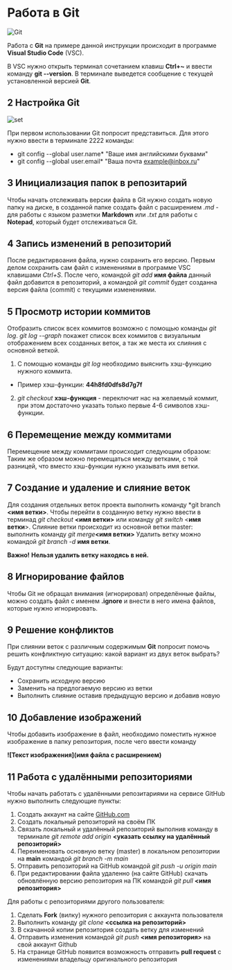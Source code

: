 
# __Работа в Git__
![Git](git_image.png)

Работа с __Git__ на примере данной инструкции происходит в программе __Visual Studio Code__ (VSC).

В VSC нужно открыть терминал сочетанием клавиш __Ctrl+~__ и ввести команду __git --version__. В терминале выведется сообщение с текущей установленной версией __Git__.

## 2 Настройка Git

![set](setting_image.jpg)

При первом использовании Git  попросит представиться.
Для этого нужно ввести в терминале 2222 команды:

* git config --global user.name* "Ваше имя английскими буквами"
* git config --global user.email* "Ваша почта example@inbox.ru"

## 3 Инициализация папок в репозитарий

Чтобы начать отслеживать версии файла в Git нужно создать новую папку на диске, в созданной папке создать файл с расширением *.md* - для работы с языком разметки __Markdown__ или *.txt* для работы с __Notepad__, который будет отслеживаться Git.

## 4 Запись изменений в репозиторий

После редактирвоания файла, нужно сохранить его версию. Первым делом сохранить сам файл с изменениями в программе VSC клавишами *Ctrl+S*. После чего, командой *git add* __имя файла__ данный файл добавится в репозиторий, а командой *git commit* будет созданна версия файла (commit) с текущими изменениями.

## 5 Просмотр истории коммитов

Отобразить список всех коммитов возможно с помощью команды *git log*.
*git log --graph* покажет список всех коммитов с визуальным отображением всех созданных веток, а так же места их слияния с основной веткой.
1. С помощью команды *git log*  необходимо выяснить хэш-функцию нужного коммита. 
* Пример хэш-функции: __44h8fd0dfs8d7g7f__
2. *git checkout* __хэш-функция__ - переключит нас на желаемый коммит, при этом достаточно указать только первые 4-6 символов хэш-функции.
 
 ## 6 Перемещение между коммитами

Перемещение между коммитами происходит следующим образом:
 Таким же образом можно перемещаться между ветками, с той разницей, что вместо хэш-функции нужно указывать имя ветки.

## 7 Создание и удаление и слияние веток

Для создания отдельных веток проекта выполнить команду *git branch __<имя ветки>__. 
Чтобы перейти в созданную ветку нужно ввести в терминад *git checkout* __<имя ветки>__ или команду *git switch* <__имя ветки__>.
Слияние ветки происходит из основной ветки master: выполнить команду *git merge*__<имя ветки>__
Удалить ветку можно командой *git branch -d* __имя ветки__.

__Важно!__
__Нельзя удалить ветку находясь в ней.__

## 8 Игнорирование файлов

Чтобы Git не обращал внимания (игнорировал) определённые файлы, можно создать файл с именем __.ignore__ и внести в него имена файлов, которые нужно игнорировать.

## 9 Решение конфликтов

При слиянии веток с различным содержимым __Git__ попросит помочь решить конфликтную ситуацию: какой вариант из двух веток выбрать?

Будут доступны следующие варианты:

* Сохранить исходную версию
* Заменить на предлогаемую версию из ветки
* Выполнить слияние оставив предыдущую версию и добавив новую

## 10 Добавление изображений

Чтобы добавить изображение в файл, необходимо поместить нужное изображение в папку репозитория, после чего ввести команду

__![Текст изображения](имя файла с расширением)__

## 11 Работа с удалёнными репозиториями

Чтобы начать работать с удалёнными репозитариями на сервисе GitHub нужно выполнить следующие пункты:

1. Создать аккаунт на сайте [GitHub.com](github.com) 
2. Создать локальный репозиторий на своём ПК
3. Связать локальный и удалённый репозиторий выполнив команду в терминале *git remote add origin* __<указать ссылку на удалённый репозиторий>__
4. Переименовать основную ветку (master) в локальном репозитории на __main__ командой *git branch -m main*
5. Отправить репозиторий на GitHub командой *git push -u origin main*
6. При редактировании файла удаленно (на сайте GitHub) скачать обновлённую версию репозитория на ПК командой *git pull* __<имя репозитория>__


Для работы с репозиториями другого пользователя:

1. Сделать __Fork__ (вилку) нужного репозитория с аккаунта пользователя
2. Выполнить команду *git clone* __<ссылка на репозиторий>__
3. В скачанной копии репозитория создать ветку для изменений
4. Отправить изменения командой *git push* __<имя репозитория>__ на свой аккаунт Github
5. На странице GitHub появится возможность отправить __pull request__ с изменениями владельцу оригинального репозитория 